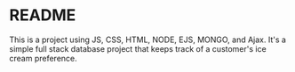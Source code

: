 # README
This is a project using JS, CSS, HTML, NODE, EJS, MONGO, and Ajax. It's a simple full stack database project that keeps track of a customer's ice cream preference. 
